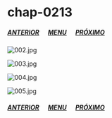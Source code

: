 # chap-0213
##### [ANTERIOR](/nano-machine/chap-0212/readme.md)&nbsp;&nbsp;&nbsp;&nbsp;&nbsp;&nbsp;[MENU](/nano-machine/readme.md)&nbsp;&nbsp;&nbsp;&nbsp;&nbsp;&nbsp;[PRÓXIMO](/nano-machine/chap-0214/readme.md)
![002.jpg](002.jpg)

![003.jpg](003.jpg)

![004.jpg](004.jpg)

![005.jpg](005.jpg)

##### [ANTERIOR](/nano-machine/chap-0212/readme.md)&nbsp;&nbsp;&nbsp;&nbsp;&nbsp;&nbsp;[MENU](/nano-machine/readme.md)&nbsp;&nbsp;&nbsp;&nbsp;&nbsp;&nbsp;[PRÓXIMO](/nano-machine/chap-0214/readme.md)
